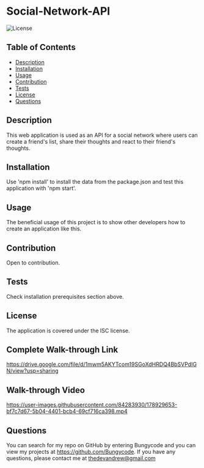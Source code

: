 # Social-Network-API

  ![License](https://img.shields.io/badge/License-ISC-yellow)

  ## Table of Contents
  * [Description](#description)
  * [Installation](#installation)
  * [Usage](#usage)
  * [Contribution](#contribution)
  * [Tests](#tests)
  * [License](#license)
  * [Questions](#questions)
  
  ## Description 
  This web application is used as an API for a social network where users can create a friend's list, share their thoughts and react to their friend's thoughts.
  
  ## Installation 
  Use 'npm install' to install the data from the package.json and test this application with 'npm start'.

  ## Usage 
  The beneficial usage of this project is to show other developers how to create an application like this.

  ## Contribution
  Open to contribution.

  ## Tests
  Check installation prerequisites section above.

  ## License 
  The application is covered under the ISC license.
  
  ## Complete Walk-through Link
  https://drive.google.com/file/d/1mwm5AKYTcom19SGoXdHRDQ4BbSVPdIGN/view?usp=sharing
  
  ## Walk-through Video
  


https://user-images.githubusercontent.com/84283930/178929653-bf7c7d67-5b04-4401-bcb4-69cf716ca398.mp4


  ## Questions
  You can search for my repo on GitHub by entering Bungycode and you can view my projects at https://github.com/Bungycode. If you have any questions, please contact me at thedevandrew@gmail.com

